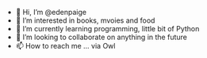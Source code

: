 - 👋 Hi, I’m @edenpaige
- 👀 I’m interested in books, mvoies and food
- 🌱 I’m currently learning programming, little bit of Python
- 💞️ I’m looking to collaborate on anything in the future
- 📫 How to reach me ... via Owl

<!---
edenpaige/edenpaige is a ✨ special ✨ repository because its `README.md` (this file) appears on your GitHub profile.
You can click the Preview link to take a look at your changes.
--->
